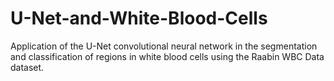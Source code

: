 # U-Net-and-White-Blood-Cells
Application of the U-Net convolutional neural network in the segmentation and classification of regions in white blood cells using the Raabin WBC Data dataset.
